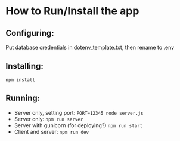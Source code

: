 # How to Run/Install the app

## Configuring: 

Put database credentials in dotenv_template.txt, then rename to .env

## Installing:
`npm install`

## Running:
- Server only, setting port: `PORT=12345 node server.js`
- Server only: `npm run server`
- Server with gunicorn (for deploying?) `npm run start`
- Client and server: `npm run dev`
